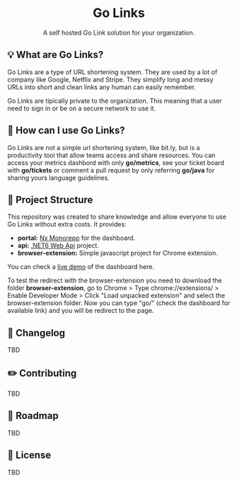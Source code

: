 <h1 align="center">Go Links</h1>
<p align="center">A self hosted Go Link solution for your organization.</p>

<!-- Build and deploy error/success -->

## :bulb: What are Go Links?
Go Links are a type of URL shortening system. They are used by a lot of company like Google, Netflix and Stripe. They simplify long and messy URLs into short and clean links any human can easily remember.

Go Links are tipically private to the organization. This meaning that a user need to sign in or be on a secure network to use it.

## :milky_way: How can I use Go Links?
Go Links are not a simple url shortening system, like bit.ly, but is a productivity tool that allow teams access and share resources.
You can access your metrics dashbord with only <b>go/metrics</b>, see your ticket board with <b>go/tickets</b> or comment a pull request by only referring <b>go/java</b> for sharing yours language guidelines.

## :microscope: Project Structure

This repository was created to share knowledge and allow everyone to use Go Links without extra costs.
It provides:
- **portal:** [Nx Monorepo](https://nx.dev/more-concepts/why-monorepos) for the dashboard.
- **api:** [.NET6 Web Api](https://dotnet.microsoft.com/en-us/apps/aspnet/apis) project.
- **browser-extension:** Simple javascript project for Chrome extension.

You can check a [live demo](https://go-links-dashboard.vercel.app/) of the dashboard here.

To test the redirect with the browser-extension you need to download the folder **browser-extension**, go to Chrome > Type chrome://extensions/ > Enable Developer Mode > Click "Load unpacked extension" and select the browser-extension folder. 
Now you can type "go/<link>" (check the dashboard for available link) and you will be redirect to the page.

## :memo: Changelog

TBD


## :pencil2: Contributing

TBD

## :calendar: Roadmap

TBD

## :page_with_curl: License

TBD
